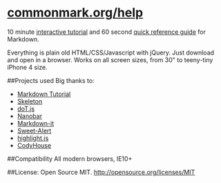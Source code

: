 # **[commonmark.org/help](http://commonmark.org/help/)**

10 minute [interactive tutorial](http://commonmark.org/help/tutorial/) and 60 second [quick reference guide](http://commonmark.org/help/) for Markdown.

Everything is plain old HTML/CSS/Javascript with jQuery. Just download and open in a browser. Works on all screen sizes, from 30" to teeny-tiny iPhone 4 size.

##Projects used
Big thanks to:
- [Markdown Tutorial](http://markdowntutorial.com/)
- [Skeleton](http://getskeleton.com/)
- [doT.js](http://olado.github.io/doT/index.html)
- [Nanobar](http://nanobar.micronube.com/)
- [Markdown-it](https://github.com/markdown-it/markdown-it)
- [Sweet-Alert](https://github.com/t4t5/sweetalert)
- [highlight.js](https://github.com/isagalaev/highlight.js)
- [CodyHouse](http://codyhouse.co)

##Compatibility
All modern browsers, IE10+

##License:
Open Source MIT.
http://opensource.org/licenses/MIT
